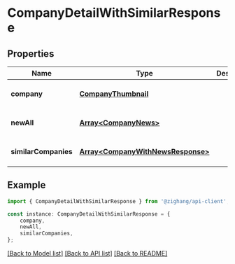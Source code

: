 # CompanyDetailWithSimilarResponse


## Properties

Name | Type | Description | Notes
------------ | ------------- | ------------- | -------------
**company** | [**CompanyThumbnail**](CompanyThumbnail.md) |  | [optional] [default to undefined]
**newAll** | [**Array&lt;CompanyNews&gt;**](CompanyNews.md) |  | [optional] [default to undefined]
**similarCompanies** | [**Array&lt;CompanyWithNewsResponse&gt;**](CompanyWithNewsResponse.md) |  | [optional] [default to undefined]

## Example

```typescript
import { CompanyDetailWithSimilarResponse } from '@zighang/api-client';

const instance: CompanyDetailWithSimilarResponse = {
    company,
    newAll,
    similarCompanies,
};
```

[[Back to Model list]](../README.md#documentation-for-models) [[Back to API list]](../README.md#documentation-for-api-endpoints) [[Back to README]](../README.md)
